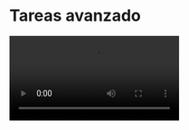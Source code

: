 # Tareas avanzado

<video controls>
    <source src="https://digi21.blob.core.windows.net/videos-ayuda/desarrollo/27.%20Tareas%20avanzado.mp4" type="video/mp4">
</video>

